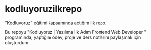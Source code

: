 # kodluyoruzilkrepo
"Kodluyoruz" eğitimi kapsamında açtığım ilk repo.

Bu repoyu "Kodluyoruz | Yazılıma İlk Adım Frontend Web Developer " programında; yaptığım ödev, proje ve ders notlarını paylaşmak için oluşturdum.
